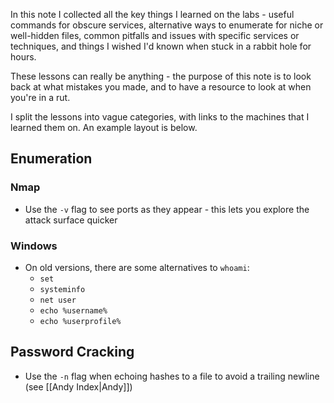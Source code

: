 In this note I collected all the key things I learned on the labs - useful commands for obscure services, alternative ways to enumerate for niche or well-hidden files, common pitfalls and issues with specific services or techniques, and things I wished I'd known when stuck in a rabbit hole for hours.

These lessons can really be anything - the purpose of this note is to look back at what mistakes you made, and to have a resource to look at when you're in a rut.

I split the lessons into vague categories, with links to the machines that I learned them on. An example layout is below.

## Enumeration

### Nmap

- Use the `-v` flag to see ports as they appear - this lets you explore the attack surface quicker

### Windows

- On old versions, there are some alternatives to `whoami`:
	- `set`
	- `systeminfo`
	- `net user`
	- `echo %username%`
	- `echo %userprofile%`

## Password Cracking

- Use the `-n` flag when echoing hashes to a file to avoid a trailing newline (see [[Andy Index|Andy]])